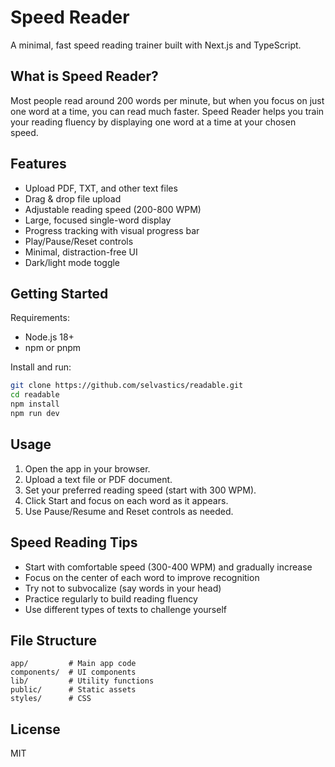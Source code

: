 # Speed Reader

A minimal, fast speed reading trainer built with Next.js and TypeScript.

## What is Speed Reader?

Most people read around 200 words per minute, but when you focus on just one word at a time, you can read much faster. Speed Reader helps you train your reading fluency by displaying one word at a time at your chosen speed.

## Features

- Upload PDF, TXT, and other text files
- Drag & drop file upload
- Adjustable reading speed (200-800 WPM)
- Large, focused single-word display
- Progress tracking with visual progress bar
- Play/Pause/Reset controls
- Minimal, distraction-free UI
- Dark/light mode toggle

## Getting Started

Requirements:
- Node.js 18+
- npm or pnpm

Install and run:
```sh
git clone https://github.com/selvastics/readable.git
cd readable
npm install
npm run dev
```

## Usage

1. Open the app in your browser.
2. Upload a text file or PDF document.
3. Set your preferred reading speed (start with 300 WPM).
4. Click Start and focus on each word as it appears.
5. Use Pause/Resume and Reset controls as needed.

## Speed Reading Tips

- Start with comfortable speed (300-400 WPM) and gradually increase
- Focus on the center of each word to improve recognition
- Try not to subvocalize (say words in your head)
- Practice regularly to build reading fluency
- Use different types of texts to challenge yourself

## File Structure

```
app/         # Main app code
components/  # UI components
lib/         # Utility functions
public/      # Static assets
styles/      # CSS
```

## License

MIT
